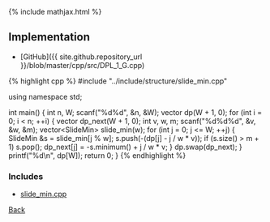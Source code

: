 {% include mathjax.html %}



## Implementation

- [GitHub]({{ site.github.repository_url }}/blob/master/cpp/src/DPL_1_G.cpp)

{% highlight cpp %}
#include "../include/structure/slide_min.cpp"

using namespace std;

int main() {
  int n, W;
  scanf("%d%d", &n, &W);
  vector<int> dp(W + 1, 0);
  for (int i = 0; i < n; ++i) {
    vector<int> dp_next(W + 1, 0);
    int v, w, m;
    scanf("%d%d%d", &v, &w, &m);
    vector<SlideMin<int>> slide_min(w);
    for (int j = 0; j <= W; ++j) {
      SlideMin<int> &s = slide_min[j % w];
      s.push(-(dp[j] - j / w * v));
      if (s.size() > m + 1) s.pop();
      dp_next[j] = -s.minimum() + j / w * v;
    }
    dp.swap(dp_next);
  }
  printf("%d\n", dp[W]);
  return 0;
}
{% endhighlight %}

### Includes

- [slide_min.cpp](../include/structure/slide_min)

[Back](..)
